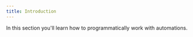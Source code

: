 ```yaml
---
title: Introduction
---
```


In this section you'll learn how to programmatically work with automations.
